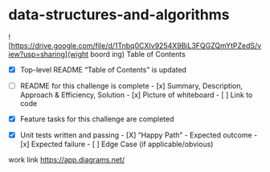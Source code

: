 # data-structures-and-algorithms
   ![https://drive.google.com/file/d/1Tnbq0CXIv9254X9BiL3FQGZQmYtPZedS/view?usp=sharing](wight boord ing)
Table of Contents
 - [x] Top-level README “Table of Contents” is updated
 - [ ] README for this challenge is complete
       - [x] Summary, Description, Approach & Efficiency, Solution
       - [x] Picture of whiteboard
       - [ ] Link to code
 - [x] Feature tasks for this challenge are completed
 - [x] Unit tests written and passing
       - [X] “Happy Path” - Expected outcome
       - [x] Expected failure
       - [ ] Edge Case (if applicable/obvious)

  
work link https://app.diagrams.net/
